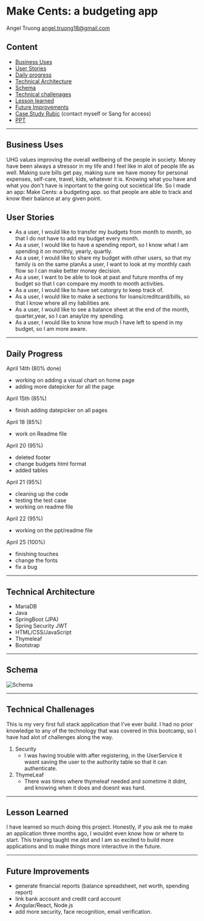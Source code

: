 # Make Cents: a budgeting app
Angel Truong
angel.truong18@gmail.com

## Content 
- [Business Uses](#business-uses) 
- [User Stories](#user-stories) 
- [Daily progress](#daily-progress)
- [Technical Architecture](#technical-architecture)
- [Schema](#schema) 
- [Technical challenages](#technical-challenges) 
- [Lesson learned](#lesson-learned)
- [Future Improvements](#future-improvements)
- [Case Study Rubic](https://docs.google.com/document/d/135zloojzSbYPCRQ9xbPkfRF35qibWc178vTd-4ZK_Zc/edit?usp=sharing) (contact myself or Sang for access)
- [PPT](https://docs.google.com/presentation/d/11rG4eg5KZv8rQUA7SkeovZBngkdGjUXJ4DSIwCtu42E/edit?usp=sharing)


***

 ## Business Uses
 
UHG values improving the overall wellbeing of the people in society. Money have been always a stressor in my life and I feel like in alot of people life as well. Making sure bills get pay, making sure we have money for personal expenses, self-care, travel, kids, whatever it is. Knowing what you have and what you don't have is inportant to the going out societical life. So I made an app: Make Cents: a budgeting app. so that people are able to track and know their balance at any given point. 

## User Stories
- As a user, I would like to transfer my budgets from month to month, so that I do not have to add my budget every month.
- As a user, I would like to have a spending report, so I know what I am spending it on monthly, yearly, quartly. 
- As a user, I would like to share my budget with other users, so that my family is on the same planAs a user, I want to look at my monthly cash flow so I can make better money decision.
- As a user, I want to be able to look at past and future months of my budget so that I can compare my month to month activities.
- As a user, I would like to have set catorgry to keep track of.
- As a user, I would like to make a sections for loans/creditcard/bills, so that I know where all my liabilities are.
- As a user, I would like to see a balance sheet at the end of the month, quarter,year, so I can anaylze my spending. 
- As a user, I would like to know how much I have left to spend in my budget, so I am more aware. 

***

## Daily Progress
 April 14th (80% done)
 * working on adding a visual chart on home page
 * adding more datepicker for all the page

April 15th (85%)
 * finish adding datepicker on all pages
 
April 18 (85%)
 * work on Readme file
 
April 20 (95%)
 * deleted footer
 * change budgets html format
 * added tables

April 21 (95%)
 *  cleaning up the code
 *  testing the test case
 *  working on readme file

April 22 (95%)
 * working on the ppt/readme file

April 25 (100%)
 * finishing touches
 * change the fonts
 * fix a bug
 
 ***
 
 ## Technical Architecture
 - MariaDB
 - Java
 - SpringBoot (JPA)
 - Spring Security JWT 
 - HTML/CSS/JavaScript
 - Thymeleaf
 - Bootstrap
 
 ***
 
 ## Schema
 ![Schema](https://live.staticflickr.com/65535/52025525862_b016cedf53_b.jpg)
 
 ***
 
 ## Technical Challenages

 This is my very first full stack application that I've ever build. I had no prior knowledge to any of the technology that was covered in this bootcamp, so I have had alot of challenges along the way.
 
 1. Security
     - I was having trouble with after registering, in the UserService  it wasnt saving the user to the authority table so that it can authenticate. 
 2. ThymeLeaf
     - There was times where thymeleaf needed and sometime it didnt, and knowing when it does and doesnt was hard. 
 
 ***
 
 ## Lesson Learned
 
 I have learned so much doing this project. Honestly, if you ask me to make an application three months ago, I wouldnt even know how or where to start. This training taught me alot and I am so excited to build more applications and to make things more interactive in the future.
 
 ***
 
 ## Future Improvements

- generate financial reports (balance spreadsheet, net worth, spending report)
- link bank account and credit card account
- Angular/React, Node.js
- add more security, face recognition, email verification. 



  
